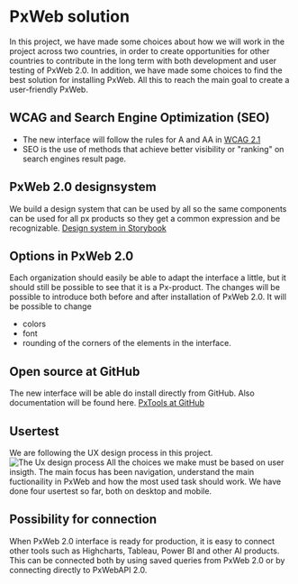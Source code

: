 # PxWeb solution
In this project, we have made some choices about how we will work in the project across two countries, in order to create opportunities for other countries to contribute in the long term with both development and user testing of PxWeb 2.0. In addition, we have made some choices to find the best solution for installing PxWeb. All this to reach the main goal to create a user-friendly PxWeb.
## WCAG and Search Engine Optimization (SEO)
- The new interface will follow the rules for A and AA in [WCAG 2.1](https://www.w3.org/TR/WCAG21/)
- SEO is the use of methods that achieve better visibility or "ranking" on search engines result page.
## PxWeb 2.0 designsystem
We build a design system that can be used by all so the same components can be used for all px products so they get a common expression and be recognizable. 
[Design system in Storybook](https://pxweb2.pages.dev/storybook/)
## Options in PxWeb 2.0
Each organization should easily be able to adapt the interface a little, but it should still be possible to see that it is a Px-product. 
The changes will be possible to introduce both before and after installation of PxWeb 2.0.
It will be possible to change
- colors
- font
- rounding of the corners of the elements in the interface.
## Open source at GitHub
The new interface will be able do install directly from GitHub. Also documentation will be found here. 
[PxTools at GitHub](https://github.com/pxtools)
## Usertest
We are following the UX design process in this project.
![The Ux design process](https://github.com/PxTools/PxWeb2/assets/81364833/8534bfdb-1d0c-49ef-8f2b-5b59357a37bf)
All the choices we make must be based on user insigth. 
The main focus has been navigation, understand the main fuctionaility in PxWeb and how the most used task should work.
We have done four usertest so far, both on desktop and mobile. 
## Possibility for connection
When PxWeb 2.0 interface is ready for production, it is easy to connect other tools such as Highcharts, Tableau, Power BI and other AI products. This can be connected both by using saved queries from PxWeb 2.0 or by connecting directly to PxWebAPI 2.0.
